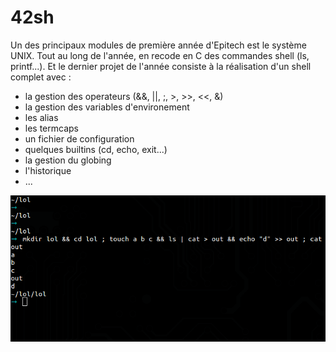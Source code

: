 42sh
====

Un des principaux modules de première année d'Epitech est le système UNIX. Tout au long de l'année, en recode en C des commandes shell (ls, printf...). Et le dernier projet de l'année consiste à la réalisation d'un shell complet avec :

- la gestion des operateurs (&&, ||, ;, >, >>, <<, &)
- la gestion des variables d'environement
- les alias
- les termcaps
- un fichier de configuration
- quelques builtins (cd, echo, exit...)
- la gestion du globing
- l'historique
- ...

![Shell](img/shell.png)
